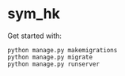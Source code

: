 # sym_hk

Get started with:

```
python manage.py makemigrations
python manage.py migrate
python manage.py runserver
```
